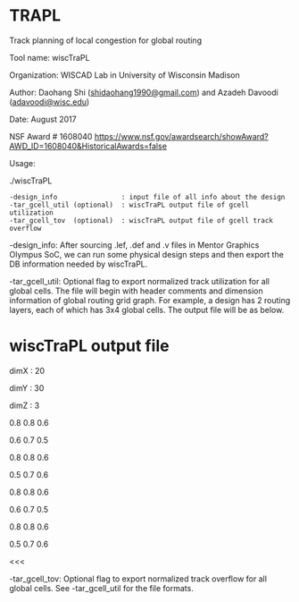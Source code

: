 # TRAPL

Track planning of local congestion for global routing

Tool name: 	wiscTraPL

Organization:	WISCAD Lab in University of Wisconsin Madison

Author: 	Daohang Shi (shidaohang1990@gmail.com) and Azadeh Davoodi (adavoodi@wisc.edu)

Date: 		August 2017

NSF Award # 1608040 https://www.nsf.gov/awardsearch/showAward?AWD_ID=1608040&HistoricalAwards=false

Usage:

./wiscTraPL

 	-design_info                : input file of all info about the design
	-tar_gcell_util (optional)  : wiscTraPL output file of gcell utilization
	-tar_gcell_tov  (optional)  : wiscTraPL output file of gcell track overflow

-design_info: 
	After sourcing .lef, .def and .v files in Mentor Graphics Olympus SoC, we can run some physical design steps and then export the DB information needed by wiscTraPL.   

-tar_gcell_util:
	Optional flag to export normalized track utilization for all global cells.  The file will begin with header comments and dimension information of global routing grid graph.  For example, a design has 2 routing layers, each of which has 3x4 global cells.  The output file will be as below.

>>>

# wiscTraPL output file
dimX : 20

dimY : 30

dimZ : 3


0.8 0.8 0.6

0.6 0.7 0.5

0.8 0.8 0.6

0.5 0.7 0.6


0.8 0.8 0.6

0.6 0.7 0.5

0.8 0.8 0.6

0.5 0.7 0.6

<<<

-tar_gcell_tov:
	Optional flag to export normalized track overflow for all global cells.  See -tar_gcell_util for the file formats.
